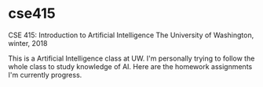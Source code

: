 # cse415
CSE 415: Introduction to Artificial Intelligence
The University of Washington, winter, 2018

This is a Artificial Intelligence class at UW. I'm personally trying to follow the whole class to study knowledge of AI. Here are the homework assignments I'm currently progress.
